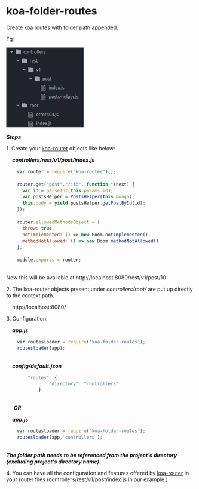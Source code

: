 # koa-folder-routes
Create koa routes with folder path appended.

Eg:

![](imgs/20161118-181607.png)

***Steps***

1.&nbsp;Create your [koa-router](https://github.com/alexmingoia/koa-router)  objects like below:
	
&nbsp;&nbsp;&nbsp;	***controllers/rest/v1/post/index.js***
	
```javascript
	var router = require("koa-router")();

	router.get("post","/:id", function *(next) {
	  var id = parseInt(this.params.id);
	  var postsHelper = PostsHelper(this.mongo);
	  this.body = yield postsHelper.getPostById(id);
	});

	router.allowedMethodsObject = {
	  throw: true,
	  notImplemented: () => new Boom.notImplemented(),
	  methodNotAllowed: () => new Boom.methodNotAllowed()
	};

	module.exports = router;
	
```
Now this will be available at http://localhost:8080/rest/v1/post/10
	
2.&nbsp;The koa-router objects present under *controllers/root/* are put up directly to the context path.

&nbsp;&nbsp;&nbsp;&nbsp;http://localhost:8080/
	
3.&nbsp;Configuration:

&nbsp;&nbsp;&nbsp;	***app.js***
	
```javascript
	var routesloader = require('koa-folder-routes');
	routesloader(app);
	
```
&nbsp;&nbsp;&nbsp;	***config/default.json***

```javascript
		"routes": {
    			"directory": "controllers"
    		}
		
```
	
&nbsp;&nbsp;&nbsp;&nbsp; ***OR***

&nbsp;&nbsp;&nbsp;	***app.js***
	
```javascript
	var routesloader = require('koa-folder-routes');
	routesloader(app,'controllers'); 
	
```

***The folder path needs to be referenced from the project's directory (excluding project's directory name).***

4.&nbsp;You can have all the configuration and features offered by [koa-router](https://github.com/alexmingoia/koa-router)  in your router files (controllers/rest/v1/post/index.js in our example.)